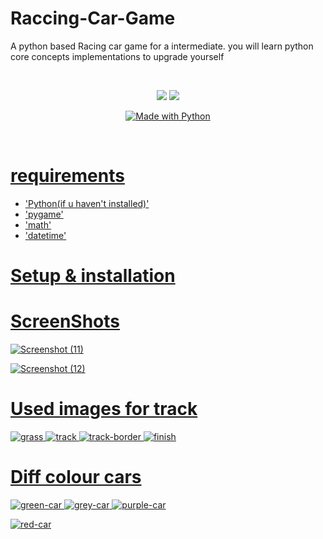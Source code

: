 # Raccing-Car-Game
A python based Racing car game for a intermediate. you will learn python core concepts implementations to upgrade yourself

<br>

<p align="center">
<a href="https://codeclimate.com/github/pkini2002/Social-media-web-app/maintainability">
<img src="https://api.codeclimate.com/v1/badges/b79b9943a5cb4340c05f/maintainability" /></a>
<a href="https://codeclimate.com/github/pkini2002/Social-media-web-app/test_coverage">
<img src="https://api.codeclimate.com/v1/badges/b79b9943a5cb4340c05f/test_coverage" /></a>
</p>

<p align="center">
<a href="https://www.python.org/"><img src="https://forthebadge.com/images/badges/made-with-python.svg" border="0" title="Made with Python" />
</p>

<br>


# requirements
- 'Python(if u haven't installed)'
- 'pygame'
- 'math'
- 'datetime'

# Setup & installation

# ScreenShots
![Screenshot (11)](https://github.com/user-attachments/assets/5715ae9f-b798-4a22-9f1f-cf982721c5a1)




![Screenshot (12)](https://github.com/user-attachments/assets/67556521-cb6d-44ff-b94f-fbebb37c0129)


# Used images for track
![grass](https://github.com/user-attachments/assets/2b685be0-5f04-49ad-a7d6-3d7f316fb842)
![track](https://github.com/user-attachments/assets/bbc4cf05-f358-4278-89ce-329b3fee78d1)
![track-border](https://github.com/user-attachments/assets/347d60fc-7d62-4907-92f2-3ba8b4edd00e)
![finish](https://github.com/user-attachments/assets/6bb6f36d-7de4-4a70-9e4f-5c3122998a91)

# Diff colour cars
![green-car](https://github.com/user-attachments/assets/b6333570-0db6-46c1-9a38-5f94bccb3d5a)
![grey-car](https://github.com/user-attachments/assets/97b34084-24cc-45c9-bd08-e5d1452d0cbd)
![purple-car](https://github.com/user-attachments/assets/a9a4bcfa-e4bd-45b0-9239-da854cbb9a35)


![red-car](https://github.com/user-attachments/assets/1ef6b53b-125b-4aa5-8257-6efda2e93e86)
